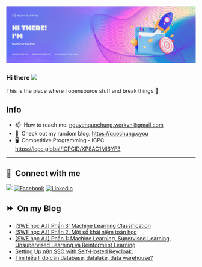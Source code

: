 <img src="header.png"></img>
---
### Hi there <a href="https://www.quochung.cyou/"><img src="https://media.giphy.com/media/hvRJCLFzcasrR4ia7z/giphy.gif" width="5%"></a>
This is the place where I opensource stuff and break things :rofl: 

## Info
- 📫 &nbsp;How to reach me: nguyenquochung.workvn@gmail.com
- 🔗 &nbsp;Check out my random blog: https://quochung.cyou
- 🖥️ &nbsp;Competitive Programming - ICPC: https://icpc.global/ICPCID/XP8AC1MI6YF3
---

## 🔗 &nbsp;**Connect with me**


<a href="mailto:nguyenquochung.workvn@gmail.com"><img src="https://img.shields.io/badge/e‑mail-D14836.svg?style=for-the-badge&logo=GMail&logoColor=white"/></a>
[![Facebook](https://img.shields.io/badge/Facebook-1877F2?style=for-the-badge&logo=facebook&logoColor=white)](https://facebook.com/quochung.cyou) 
[![LinkedIn](https://img.shields.io/badge/LinkedIn-0077B5?style=for-the-badge&logo=linkedin&logoColor=white)](https://linkedin.com/in/quochungcyou) 


## ⏩ &nbsp;On my Blog
<!-- BLOG-POST-LIST:START -->
- [[SWE học A.I] Phần 3: Machine Learning Classification](https://quochung.cyou/swe-hoc-a-i-phan-3-machine-learning-classification/)
- [[SWE học A.I] Phần 2: Một số khái niệm toán học](https://quochung.cyou/swe-hoc-a-i-phan-2-mot-so-khai-niem-toan-hoc/)
- [[SWE học A.I] Phần 1: Machine Learning, Supervised Learning, Unsupervised Learning và Reinforment Learning](https://quochung.cyou/swe-hoc-a-i-phan-1-machine-learning-supervised-learning-unsupervised-learning-va-reinforment-learning/)
- [Setting Up n8n SSO with Self-Hosted Keycloak:](https://quochung.cyou/setting-up-n8n-sso-with-self-hosted-keycloak/)
- [Tìm hiểu lí do cần database, datalake, data warehouse?](https://quochung.cyou/tim-hieu-li-do-can-database-datalake-data-warehouse/)
<!-- BLOG-POST-LIST:END -->


